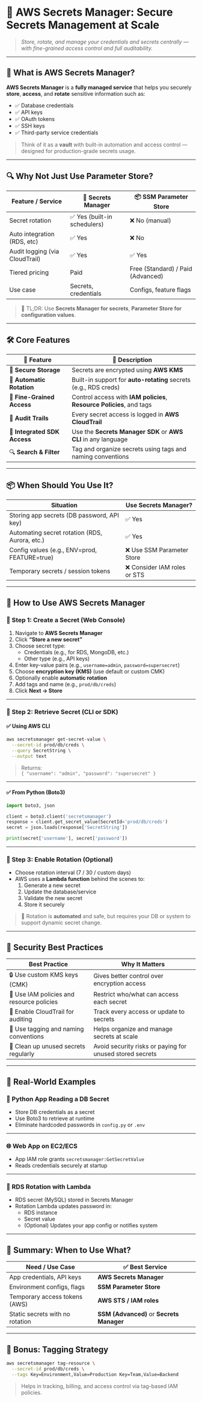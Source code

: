 # 🔐 **AWS Secrets Manager: Secure Secrets Management at Scale**

> _Store, rotate, and manage your credentials and secrets centrally — with fine-grained access control and full auditability._

---

## 🧠 **What is AWS Secrets Manager?**

**AWS Secrets Manager** is a **fully managed service** that helps you securely **store**, **access**, and **rotate** sensitive information such as:

- ✅ Database credentials
- ✅ API keys
- ✅ OAuth tokens
- ✅ SSH keys
- ✅ Third-party service credentials

> Think of it as a **vault** with built-in automation and access control — designed for production-grade secrets usage.

---

## 🔍 **Why Not Just Use Parameter Store?**

| Feature / Service              | 🔐 **Secrets Manager**       | 📦 **SSM Parameter Store**        |
| ------------------------------ | ---------------------------- | --------------------------------- |
| Secret rotation                | ✅ Yes (built-in schedulers) | ❌ No (manual)                    |
| Auto integration (RDS, etc)    | ✅ Yes                       | ❌ No                             |
| Audit logging (via CloudTrail) | ✅ Yes                       | ✅ Yes                            |
| Tiered pricing                 | Paid                         | Free (Standard) / Paid (Advanced) |
| Use case                       | Secrets, credentials         | Configs, feature flags            |

> 🧠 TL;DR: Use **Secrets Manager for secrets**, **Parameter Store for configuration values**.

---

## 🛠️ **Core Features**

| 🔧 Feature                   | 💬 Description                                                        |
| ---------------------------- | --------------------------------------------------------------------- |
| 🔐 **Secure Storage**        | Secrets are encrypted using **AWS KMS**                               |
| 🔄 **Automatic Rotation**    | Built-in support for **auto-rotating** secrets (e.g., RDS creds)      |
| 👥 **Fine-Grained Access**   | Control access with **IAM policies**, **Resource Policies**, and tags |
| 🧾 **Audit Trails**          | Every secret access is logged in **AWS CloudTrail**                   |
| 🔌 **Integrated SDK Access** | Use the **Secrets Manager SDK** or **AWS CLI** in any language        |
| 🔍 **Search & Filter**       | Tag and organize secrets using tags and naming conventions            |

---

## 📦 **When Should You Use It?**

| Situation                                      | Use Secrets Manager?         |
| ---------------------------------------------- | ---------------------------- |
| Storing app secrets (DB password, API key)     | ✅ Yes                       |
| Automating secret rotation (RDS, Aurora, etc.) | ✅ Yes                       |
| Config values (e.g., ENV=prod, FEATURE=true)   | ❌ Use SSM Parameter Store   |
| Temporary secrets / session tokens             | ❌ Consider IAM roles or STS |

---

## 🚀 **How to Use AWS Secrets Manager**

### 🔸 Step 1: Create a Secret (Web Console)

1. Navigate to **AWS Secrets Manager**
2. Click **“Store a new secret”**
3. Choose secret type:
   - Credentials (e.g., for RDS, MongoDB, etc.)
   - Other type (e.g., API keys)
4. Enter key-value pairs (e.g., `username=admin`, `password=supersecret`)
5. Choose **encryption key (KMS)** (use default or custom CMK)
6. Optionally enable **automatic rotation**
7. Add tags and name (e.g., `prod/db/creds`)
8. Click **Next → Store**

---

### 🔸 Step 2: Retrieve Secret (CLI or SDK)

#### ✅ Using AWS CLI

```bash
aws secretsmanager get-secret-value \
  --secret-id prod/db/creds \
  --query SecretString \
  --output text
```

> Returns:  
> `{ "username": "admin", "password": "supersecret" }`

---

#### ✅ From Python (Boto3)

```python
import boto3, json

client = boto3.client('secretsmanager')
response = client.get_secret_value(SecretId='prod/db/creds')
secret = json.loads(response['SecretString'])

print(secret['username'], secret['password'])
```

---

### 🔸 Step 3: Enable Rotation (Optional)

- Choose rotation interval (7 / 30 / custom days)
- AWS uses a **Lambda function** behind the scenes to:
  1. Generate a new secret
  2. Update the database/service
  3. Validate the new secret
  4. Store it securely

> 🚨 Rotation is **automated** and safe, but requires your DB or system to support dynamic secret change.

---

## 🔐 **Security Best Practices**

| Best Practice                             | Why It Matters                                           |
| ----------------------------------------- | -------------------------------------------------------- |
| 🔒 Use custom KMS keys (CMK)              | Gives better control over encryption access              |
| 👥 Use IAM policies and resource policies | Restrict who/what can access each secret                 |
| 🪪 Enable CloudTrail for auditing          | Track every access or update to secrets                  |
| 🧹 Use tagging and naming conventions     | Helps organize and manage secrets at scale               |
| 🧼 Clean up unused secrets regularly      | Avoid security risks or paying for unused stored secrets |

---

## 🧪 **Real-World Examples**

### 🐍 Python App Reading a DB Secret

- Store DB credentials as a secret
- Use Boto3 to retrieve at runtime
- Eliminate hardcoded passwords in `config.py` or `.env`

---

### 🌐 Web App on EC2/ECS

- App IAM role grants `secretsmanager:GetSecretValue`
- Reads credentials securely at startup

---

### 🧬 RDS Rotation with Lambda

- RDS secret (MySQL) stored in Secrets Manager
- Rotation Lambda updates password in:
  - RDS instance
  - Secret value
  - (Optional) Updates your app config or notifies system

---

## 🧭 Summary: When to Use What?

| Need / Use Case                 | ✅ Best Service                           |
| ------------------------------- | ----------------------------------------- |
| App credentials, API keys       | **AWS Secrets Manager**                   |
| Environment configs, flags      | **SSM Parameter Store**                   |
| Temporary access tokens (AWS)   | **AWS STS / IAM roles**                   |
| Static secrets with no rotation | **SSM (Advanced)** or **Secrets Manager** |

---

## 🎁 Bonus: Tagging Strategy

```bash
aws secretsmanager tag-resource \
  --secret-id prod/db/creds \
  --tags Key=Environment,Value=Production Key=Team,Value=Backend
```

> Helps in tracking, billing, and access control via tag-based IAM policies.
